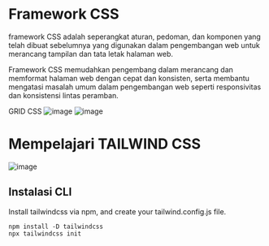# Framework CSS 
framework CSS adalah seperangkat aturan, pedoman, dan komponen yang telah dibuat sebelumnya yang digunakan dalam pengembangan web untuk merancang tampilan dan tata letak halaman web. 

Framework CSS memudahkan pengembang dalam merancang dan memformat halaman web dengan cepat dan konsisten, serta membantu mengatasi masalah umum dalam pengembangan web seperti responsivitas dan konsistensi lintas peramban.

GRID CSS
![image](https://github.com/kerjabhakti/PWA231/assets/15622730/d031d1c5-4ffe-466c-8761-54bce790bb19)
![image](https://github.com/kerjabhakti/PWA231/assets/15622730/25a084df-12b2-4d67-8350-5b5e968915da)

# Mempelajari TAILWIND CSS
![image](https://github.com/kerjabhakti/PWA231/assets/15622730/0cb84ef7-b035-4015-8a54-96fd93b9ed31)

## Instalasi CLI
Install tailwindcss via npm, and create your tailwind.config.js file.
```
npm install -D tailwindcss
npx tailwindcss init
```



